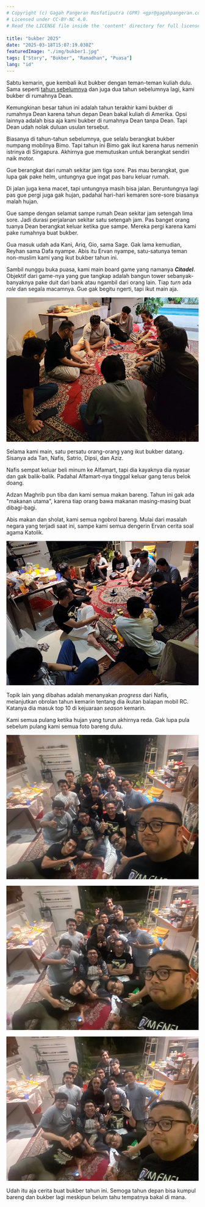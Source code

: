 ```yaml
---
# Copyright (c) Gagah Pangeran Rosfatiputra (GPR) <gpr@gagahpangeran.com>.
# Licensed under CC-BY-NC 4.0.
# Read the LICENSE file inside the 'content' directory for full license text.

title: "bukber 2025"
date: "2025-03-18T15:07:19.030Z"
featuredImage: "./img/bukber1.jpg"
tags: ["Story", "Bukber", "Ramadhan", "Puasa"]
lang: "id"
---
```


Sabtu kemarin, gue kembali ikut bukber dengan teman-teman kuliah dulu. Sama
seperti [tahun sebelumnya][bukber2024] dan juga dua tahun sebelumnya lagi, kami
bukber di rumahnya Dean.

<!-- excerpt -->

Kemungkinan besar tahun ini adalah tahun terakhir kami bukber di rumahnya Dean
karena tahun depan Dean bakal kuliah di Amerika. Opsi lainnya adalah bisa aja
kami bukber di rumahnya Dean tanpa Dean. Tapi Dean udah nolak duluan usulan
tersebut.

Biasanya di tahun-tahun sebelumnya, gue selalu berangkat bukber numpang mobilnya
Bimo. Tapi tahun ini Bimo gak ikut karena harus nemenin istrinya di Singapura.
Akhirnya gue memutuskan untuk berangkat sendiri naik motor.

Gue berangkat dari rumah sekitar jam tiga sore. Pas mau berangkat, gue lupa gak
pake helm, untungnya gue ingat pas baru keluar rumah.

Di jalan juga kena macet, tapi untungnya masih bisa jalan. Beruntungnya lagi pas
gue pergi juga gak hujan, padahal hari-hari kemaren sore-sore biasanya malah
hujan.

Gue sampe dengan selamat sampe rumah Dean sekitar jam setengah lima sore. Jadi
durasi perjalanan sekitar satu setengah jam. Pas banget orang tuanya Dean
berangkat keluar ketika gue sampe. Mereka pergi karena kami pake rumahnya buat
bukber.

Gua masuk udah ada Kani, Ariq, Gio, sama Sage. Gak lama kemudian, Reyhan sama
Dafa nyampe. Abis itu Ervan nyampe, satu-satunya teman non-muslim kami yang ikut
bukber tahun ini.

Sambil nunggu buka puasa, kami main board game yang namanya _**Citadel**_.
Objektif dari game-nya yang gue tangkap adalah bangun tower sebanyak-banyaknya
pake duit dari bank atau ngambil dari orang lain. Tiap _turn_ ada _role_ dan
segala macamnya. Gue gak begitu ngerti, tapi ikut main aja.

![Bermain Citadel](./img/bukber-main.jpg "Bermain board game Citadel")

Selama kami main, satu persatu orang-orang yang ikut bukber datang. Sisanya ada
Tan, Nafis, Satrio, Dipsi, dan Aziz.

Nafis sempat keluar beli minum ke Alfamart, tapi dia kayaknya dia nyasar dan gak
balik-balik. Padahal Alfamart-nya tinggal keluar gang terus belok doang.

Adzan Maghrib pun tiba dan kami semua makan bareng. Tahun ini gak ada "makanan
utama", karena tiap orang bawa makanan masing-masing buat dibagi-bagi.

Abis makan dan sholat, kami semua ngobrol bareng. Mulai dari masalah negara yang
terjadi saat ini, sampe kami semua dengerin Ervan cerita soal agama Katolik.

![Ngobrol Bersama](./img/bukber-ngobrol.jpg "Ngobrol bareng setelah berbuka puasa")

Topik lain yang dibahas adalah menanyakan _progress_ dari Nafis, melanjutkan
obrolan tahun kemarin tentang dia ikutan balapan mobil RC. Katanya dia masuk top
10 di kejuaraan _season_ kemarin.

Kami semua pulang ketika hujan yang turun akhirnya reda. Gak lupa pula sebelum
pulang kami semua foto bareng dulu.

![Foto Bareng 1](./img/bukber1.jpg "Bergaya jempol untuk Indonesia yang lebih baik")

![Foto Bareng 2](./img/bukber2.jpg "Tangan berusaha untuk tidak mengandung unsur politik")

![Foto Bareng 3](./img/bukber3.jpg "Gak tahu lagi mau bergaya apa")

Udah itu aja cerita buat bukber tahun ini. Semoga tahun depan bisa kumpul bareng
dan bukber lagi meskipun belum tahu tempatnya bakal di mana.

[bukber2024]: /blog/bukber-2024/
